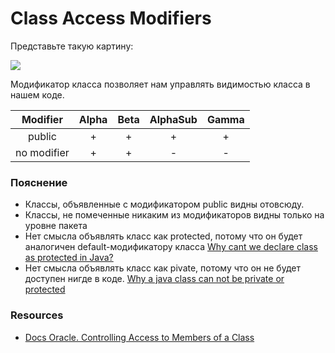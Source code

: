 # Class Access Modifiers

Представьте такую картину:

![](https://docs.oracle.com/javase/tutorial/figures/java/classes-access.gif)

Модификатор класса позволяет нам управлять видимостью класса в нашем коде.   

|  Modifier   | Alpha  | Beta | AlphaSub | Gamma |
|:-----------:|:------:|:----:|:--------:|:-----:|
| public      |    +   |   +  |     +    |   +   |
| no modifier |    +   |   +  |     -    |   -   |


### Пояснение
* Классы, объявленные с модификатором public видны отовсюду.
* Классы, не помеченные никаким из модификаторов видны только на уровне пакета
* Нет смысла объявлять класс как protected, потому что он будет аналогичен default-модификатору класса
[Why cant we declare class as protected in Java?](https://www.quora.com/Why-cant-we-declare-class-as-protected-in-Java)
* Нет смысла объявлять класс как pivate, потому что он не будет доступен нигде в коде.
[Why a java class can not be private or protected](https://www.programmingmitra.com/2016/10/why-a-java-class-can-not-be-private-or-protected.html)

### Resources
* [Docs Oracle. Controlling Access to Members of a Class](https://docs.oracle.com/javase/tutorial/java/javaOO/accesscontrol.html)